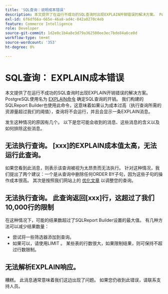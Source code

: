 ```yaml
---
title: 'SQL查询：说明成本错误'
description: 本文提供了在运行不成功的SQL查询时出现EXPLAIN开销错误的解决方案。 PostgreSQL使用名为[EXPLAIN命令](https://www.postgresql.org/docs/9.5/static/using-explain.html)的函数来确定SQL查询的开销。 我们构建的SQLReport Builder也使用此命令，这意味着如果认为成本过高（执行查询所需的资源量超过我们的阈值），查询将不会运行，并且会显示一条EXPLAIN消息。
exl-id: 6f6df66a-665e-46a8-ad4c-842a0270c4eb
feature: Commerce Intelligence
role: Developer
source-git-commit: 1d2e0c1b4a8e3d79a362500ee3ec7bde84a6ce0d
workflow-type: tm+mt
source-wordcount: '353'
ht-degree: 0%

---
```


# SQL查询： EXPLAIN成本错误

本文提供了在运行不成功的SQL查询时出现EXPLAIN开销错误的解决方案。 PostgreSQL使用名为 [EXPLAIN命令](https://www.postgresql.org/docs/9.5/static/using-explain.html) 确定SQL查询的开销。 我们构建的SQLReport Builder也使用此命令，这意味着如果认为成本过高（执行查询所需的资源量超过我们的阈值），查询将不会运行，并且会显示一条EXPLAIN消息。

发生这种情况的原因有几个。 以下是您可能会收到的消息、这些消息的含义以及如何排除这些消息。

## 无法执行查询。 \[xxx\]的EXPLAIN成本值太高，无法运行此查询。

如果您看到此消息，则表示该查询被视为太昂贵而无法执行。 针对这种情况，我们提出了两个建议：一个是从查询中删除任何ORDER BY子句，因为这些子句的操作成本很高。 其次是按照我们网站上的 [优化文章](https://experienceleague.adobe.com/docs/commerce-business-intelligence/mbi/best-practices/data/optimizing-your-sql-queries.html) 以调整您的查询。

## 无法执行查询。 此查询返回\[xxx\]行，这超过了我们10,000行的限制

在这种情况下，可能的结果数超过了SQLReport Builder设置的最大值。 有几种方法可以减少结果数量：

* 尝试将一些筛选器添加到查询。
* 如果可以，请使用LIMIT 。 某些表的行数很大，如果限制结果，则可保持不超过行数限制。

## 无法解析EXPLAIN响应。

糟糕。 此消息通常意味着我们这边出现了问题。 如果您仍收到此错误，请联系支持人员。
